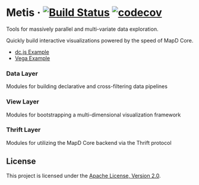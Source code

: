 # Metis &middot; [![Build Status](https://travis-ci.com/mapd/mapd-data-layer.svg?token=PevoQNBcptry9Dnrqejy&branch=master)](https://travis-ci.com/mapd/mapd-data-layer) [![codecov](https://codecov.io/gh/mapd/mapd-data-layer/branch/master/graph/badge.svg?token=J68Anjg8je)](https://codecov.io/gh/mapd/mapd-data-layer)

Tools for massively parallel and multi-variate data exploration.

Quickly build interactive visualizations powered by the speed of MapD Core.

* [dc.js Example](https://mapd.github.io/metis/examples/dc/)
* [Vega Example](https://mapd.github.io/metis/examples/vega/)

### Data Layer

Modules for building declarative and cross-filtering data pipelines

### View Layer

Modules for bootstrapping a multi-dimensional visualization framework

### Thrift Layer

Modules for utilizing the MapD Core backend via the Thrift protocol

## License

This project is licensed under the [Apache License, Version 2.0](https://www.apache.org/licenses/LICENSE-2.0).
